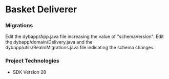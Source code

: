 # Basket Deliverer

### Migrations
Edit the dybapp/App.java file increasing the value of "schemaVersion".
Edit the dybapp/domain/Delivery.java and the dybapp/utils/RealmMigrations.java file indicating the schema changes.

### Project Technologies
- SDK Version 28